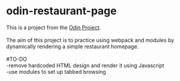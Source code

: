 # odin-restaurant-page  
This is a project from the [Odin Project](https://www.theodinproject.com/lessons/node-path-javascript-restaurant-page).
<br>
<br>
The aim of this project is to practice using webpack and modules by dynamically rendering a simple restaurant homepage.
<br>
<br>
#TO-DO  
-remove hardcoded HTML design and render it using Javascript  
-use modules to set up tabbed browsing